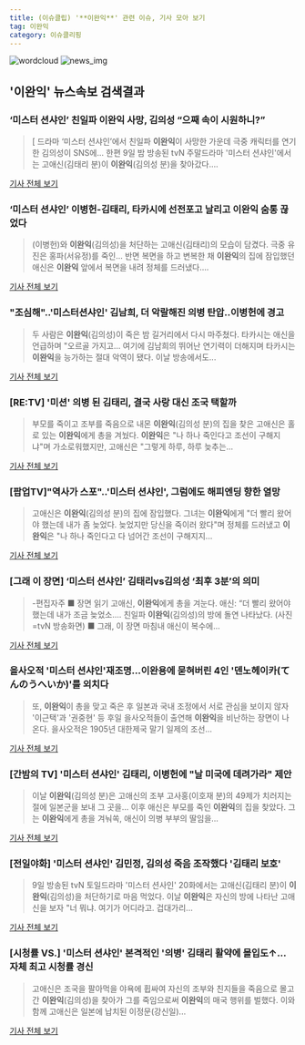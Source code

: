 ```yaml
---
title: (이슈클립) '**이완익**' 관련 이슈, 기사 모아 보기
tag: 이완익
category: 이슈클리핑
---
```

![wordcloud](https://s3.ap-northeast-2.amazonaws.com/lyrics101-wordcloud/2018-09-10-1536553554.png)
![news_img](https://user-images.githubusercontent.com/42597476/44507050-1206f400-a6e4-11e8-8d98-7ffbfebb353f.png)
## **'**이완익**'** 뉴스속보 검색결과
### ‘미스터 션샤인’ 친일파 **이완익** 사망, 김의성 “으째 속이 시원하니?”

>[ 드라마 ‘미스터 션샤인’에서 친일파 **이완익**이 사망한 가운데 극중 캐릭터를 연기한 김의성이 SNS에... 한편 9일 밤 방송된 tvN 주말드라마 '미스터 션샤인'에서는 고애신(김태리 분)이 **이완익**(김의성 분)을 찾아갔다....

<a href="http://www.mydaily.co.kr/new_yk/html/read.php?newsid=201809100743304397&ext=na" target="_blank">기사 전체 보기</a>

### ‘미스터 션샤인’ 이병헌-김태리, 타카시에 선전포고 날리고 **이완익** 숨통 끊었다

>(이병헌)와 **이완익**(김의성)을 처단하는 고애신(김태리)의 모습이 담겼다. 극중 유진은 홍파(서유정)를 죽인... 반면 복면을 하고 변복한 채 **이완익**의 집에 잠입했던 애신은 **이완익** 앞에서 복면을 내려 정체를 드러냈다....

<a href="http://sports.donga.com/3/all/20180910/91907221/2" target="_blank">기사 전체 보기</a>

### "조심해"..'미스터션샤인' 김남희, 더 악랄해진 의병 탄압..이병헌에 경고

>두 사람은 **이완익**(김의성)이 죽은 밤 길거리에서 다시 마주쳤다. 타카시는 애신을 언급하며 "오르골 가지고... 여기에 김남희의 뛰어난 연기력이 더해지며 타카시는 **이완익**을 능가하는 절대 악역이 됐다. 이날 방송에서도...

<a href="http://www.osen.co.kr/article/G1110986176" target="_blank">기사 전체 보기</a>

### [RE:TV] '미션' 의병 된 김태리, 결국 사랑 대신 조국 택할까

>부모를 죽이고 조부를 죽음으로 내몬 **이완익**(김의성 분)의 집을 찾은 고애신은 홀로 있는 **이완익**에게 총을 겨눴다. **이완익**은 "나 하나 죽인다고 조선이 구해지냐"며 가소로워했지만, 고애신은 "그렇게 하루, 하루 늦추는...

<a href="http://news1.kr/articles/?3421631" target="_blank">기사 전체 보기</a>

### [팝업TV]"역사가 스포"..'미스터 션샤인', 그럼에도 해피엔딩 향한 열망

>고애신은 **이완익**(김의성 분)의 집에 잠입했다. 그녀는 **이완익**에게 "더 빨리 왔어야 했는데 내가 좀 늦었다. 늦었지만 당신을 죽이러 왔다"며 정체를 드러냈고 **이완익**은 "나 하나 죽인다고 다 넘어간 조선이 구해지지...

<a href="http://biz.heraldcorp.com/view.php?ud=201809100908232064613_1" target="_blank">기사 전체 보기</a>

### [그래 이 장면] ‘미스터 션샤인’ 김태리vs김의성 ‘최후 3분’의 의미

>-편집자주 ■ 장면 읽기 고애신, **이완익**에게 총을 겨눈다. 애신: “더 빨리 왔어야 했는데 내가 조금 늦었소.... 친일파 **이완익**(김의성)의 방에 돌연 나타났다. (사진=tvN 방송화면) ■ 그래, 이 장면 마침내 애신이 복수에...

<a href="http://biz.heraldcorp.com/culture/view.php?ud=201809100316301299845_1" target="_blank">기사 전체 보기</a>

### 을사오적 '미스터 션샤인'재조명…이완용에 묻혀버린 4인 '덴노헤이카(てんのうへいか)'를 외치다

>또, **이완익**이 총을 맞고 죽은 후 일본과 국내 조정에서 서로 관심을 보이지 않자 '이근택'과 '권중현' 등 후일 을사오적들이 출연해 **이완익**을 비난하는 장면이 나온다. 을사오적은 1905년 대한제국 말기 일제의 조선...

<a href="http://leaders.asiae.co.kr/news/articleView.html?idxno=74416" target="_blank">기사 전체 보기</a>

### [간밤의 TV] '미스터 션샤인' 김태리, 이병헌에 "날 미국에 데려가라" 제안

>이날 **이완익**(김의성 분)은 고애신의 조부 고사홍(이호재 분)의 49제가 치러지는 절에 일본군을 보내 그 곳을... 이후 애신은 부모를 죽인 **이완익**의 집을 찾았다. 그는 **이완익**에게 총을 겨눠쏙, 애신이 의병 부부의 딸임을...

<a href="http://www.ajunews.com/view/20180910093016274" target="_blank">기사 전체 보기</a>

### [전일야화] '미스터 션샤인' 김민정, 김의성 죽음 조작했다 '김태리 보호'

>9일 방송된 tvN 토일드라마 '미스터 션사인' 20화에서는 고애신(김태리 분)이 **이완익**(김의성)을 처단하기로 마음 먹었다.   이날 **이완익**은 자신의 방에 나타난 고애신을 보자 "너 뭐냐. 여기가 어디라고. 겁대가리...

<a href="http://www.xportsnews.com/?ac=article_view&entry_id=1017385" target="_blank">기사 전체 보기</a>

### [시청률 VS.] '미스터 션샤인' 본격적인 '의병' 김태리 활약에 몰입도↑… 자체 최고 시청률 경신

>고애신은 조국을 팔아먹을 야욕에 휩싸여 자신의 조부와 친지들을 죽음으로 몰고 간 **이완익**(김의성)을 찾아가 그를 죽임으로써 **이완익**의 매국 행위를 벌했다. 이와 함께 고애신은 일본에 납치된 이정문(강신일)...

<a href="http://chicnews.mk.co.kr/article.php?aid=1536538253211094006" target="_blank">기사 전체 보기</a>


